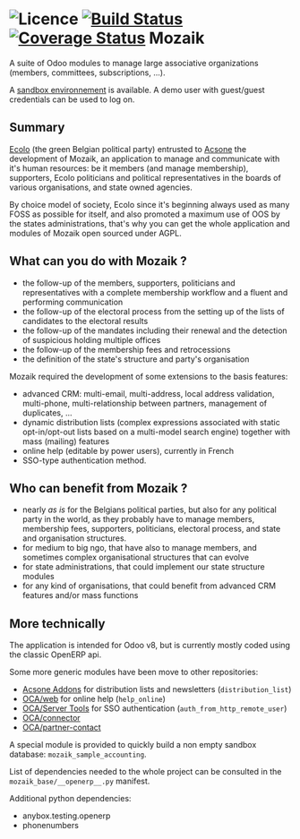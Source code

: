 ![Licence](https://img.shields.io/badge/licence-AGPL--3-blue.svg)
[![Build Status](https://travis-ci.org/acsone/mozaik.svg?branch=8.0)](https://travis-ci.org/acsone/mozaik)
[![Coverage Status](https://coveralls.io/repos/acsone/mozaik/badge.svg?branch=8.0)](https://coveralls.io/r/acsone/mozaik?branch=8.0)
Mozaik
======

A suite of Odoo modules to manage large associative organizations (members, committees, subscriptions, ...).

A [sandbox environnement](http://mozaik.odoodemo.acsone.eu/web) is available. A demo user with guest/guest credentials can be used to log on.

Summary
-------

[Ecolo](http://www.ecolo.be) (the green Belgian political party) entrusted to [Acsone](http://www.acsone.eu) the development of Mozaik, an application to manage and communicate with it's human resources: be it members (and manage membership), supporters, Ecolo politicians and political representatives in the boards of various organisations, and state owned agencies.

By choice model of society, Ecolo since it's beginning always used as many FOSS as possible for itself, and also promoted a maximum use of OOS by the states administrations, that's why you can get the whole application and modules of Mozaik open sourced under AGPL.

What can you do with Mozaik ?
-----------------------------

- the follow-up of the members, supporters, politicians and representatives with a complete membership workflow and a fluent and performing communication
- the follow-up of the electoral process from the setting up of the lists of candidates to the electoral results
- the follow-up of the mandates including their renewal and the detection of suspicious holding multiple offices
- the follow-up of the membership fees and retrocessions
- the definition of the state's structure and party's organisation

Mozaik required the development of some extensions to the basis features:
- advanced CRM: multi-email, multi-address, local address validation, multi-phone, multi-relationship between partners, management of duplicates, ...
- dynamic distribution lists (complex expressions associated with static opt-in/opt-out lists based on a multi-model search engine) together with mass (mailing) features
- online help (editable by power users), currently in French
- SSO-type authentication method.

Who can benefit from Mozaik ?
-----------------------------

- nearly *as is* for the Belgians political parties, but also for any political party in the world, as they probably have to manage members, membership fees, supporters, politicians, electoral process, and state and organisation structures.
- for medium to big ngo, that have also to manage members, and sometimes complex organisational structures that can evolve
- for state administrations, that could implement our state structure modules
- for any kind of organisations, that could benefit from advanced CRM features and/or mass functions

More technically
----------------

The application is intended for Odoo v8, but is currently mostly coded using the classic OpenERP api.

Some more generic modules have been move to other repositories:
- [Acsone Addons](https://github.com/acsone/acsone-addons) for distribution lists and newsletters (```distribution_list```)
- [OCA/web](https://github.com/OCA/web) for online help (```help_online```)
- [OCA/Server Tools](https://github.com/OCA/server-tools) for SSO authentication (```auth_from_http_remote_user```)
- [OCA/connector](https://github.com/OCA/connector)
- [OCA/partner-contact](https://github.com/OCA/partner-contact)

A special module is provided to quickly build a non empty sandbox database: ```mozaik_sample_accounting```.

List of dependencies needed to the whole project can be consulted in the ```mozaik_base/__openerp__.py``` manifest.

Additional python dependencies:
- anybox.testing.openerp
- phonenumbers


